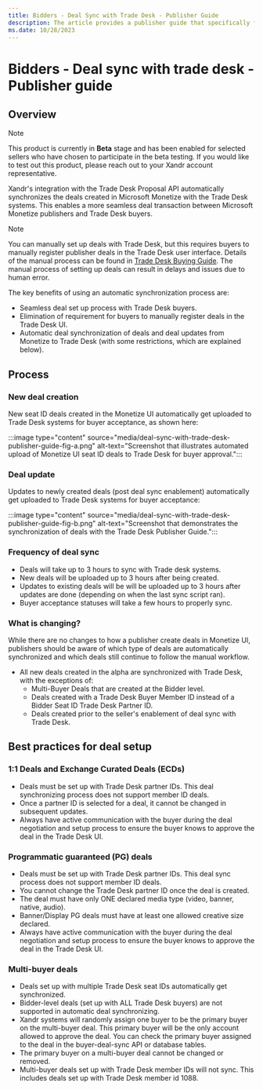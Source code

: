 ```yaml
---
title: Bidders - Deal Sync with Trade Desk - Publisher Guide
description: The article provides a publisher guide that specifically focuses on synchronizing deals with Trade Desk.
ms.date: 10/28/2023
---
```


# Bidders - Deal sync with trade desk - Publisher guide

## Overview

> [!NOTE]
> This product is currently in **Beta** stage and has been enabled for selected sellers who have chosen to participate in the beta testing. If you would like to test out this product, please reach out to your Xandr account representative.

Xandr's integration with the Trade Desk Proposal API automatically synchronizes the deals created in Microsoft Monetize with the Trade Desk systems. This enables a more seamless deal transaction between Microsoft Monetize publishers and Trade Desk buyers.

> [!NOTE]
> You can manually set up deals with Trade Desk, but this requires buyers to manually register publisher deals in the Trade Desk user interface. Details of the manual process can be found in [Trade Desk Buying Guide](trade-desk-buying-guide.md). The manual process of setting up deals can result in delays and issues due to human error.

The key benefits of using an automatic synchronization process are:

- Seamless deal set up process with Trade Desk buyers.
- Elimination of requirement for buyers to manually register deals in the Trade Desk UI.
- Automatic deal synchronization of deals and deal updates from Monetize to Trade Desk (with some restrictions, which are explained below).

## Process

### New deal creation

New seat ID deals created in the Monetize UI automatically get uploaded to Trade Desk systems for buyer acceptance, as shown here:

:::image type="content" source="media/deal-sync-with-trade-desk-publisher-guide-fig-a.png" alt-text="Screenshot that illustrates automated upload of Monetize UI seat ID deals to Trade Desk for buyer approval.":::

### Deal update

Updates to newly created deals (post deal sync enablement) automatically get uploaded to Trade Desk systems for buyer acceptance:

:::image type="content" source="media/deal-sync-with-trade-desk-publisher-guide-fig-b.png" alt-text="Screenshot that demonstrates the synchronization of deals with the Trade Desk Publisher Guide.":::

### Frequency of deal sync

- Deals will take up to 3 hours to sync with Trade desk systems.
- New deals will be uploaded up to 3 hours after being created.
- Updates to existing deals will be will be uploaded up to 3 hours after updates are done (depending on when the last sync script ran).
- Buyer acceptance statuses will take a few hours to properly sync.

### What is changing?

While there are no changes to how a publisher create deals in Monetize UI, publishers should be aware of which type of deals are automatically synchronized and which deals still continue to follow the manual workflow.

- All new deals created in the alpha are synchronized with Trade Desk, with the exceptions of:
  - Multi-Buyer Deals that are created at the Bidder level.
  - Deals created with a Trade Desk Buyer Member ID instead of a Bidder Seat ID Trade Desk Partner ID.
  - Deals created prior to the seller's enablement of deal sync with Trade Desk.

## Best practices for deal setup

### 1:1 Deals and Exchange Curated Deals (ECDs)

- Deals must be set up with Trade Desk partner IDs. This deal synchronizing process does not support member ID deals.
- Once a partner ID is selected for a deal, it cannot be changed in subsequent updates.
- Always have active communication with the buyer during the deal negotiation and setup process to ensure the buyer knows to approve the deal in the Trade Desk UI.

### Programmatic guaranteed (PG) deals

- Deals must be set up with Trade Desk partner IDs. This deal sync process does not support member ID deals.
- You cannot change the Trade Desk partner ID once the deal is created.
- The deal must have only ONE declared media type (video, banner, native, audio).
- Banner/Display PG deals must have at least one allowed creative size declared.
- Always have active communication with the buyer during the deal negotiation and setup process to ensure the buyer knows to approve the deal in the Trade Desk UI.

### Multi-buyer deals

- Deals set up with multiple Trade Desk seat IDs automatically get synchronized.
- Bidder-level deals (set up with ALL Trade Desk buyers) are not supported in automatic deal synchronizing.
- Xandr systems will randomly assign one buyer to be the primary buyer on the multi-buyer deal. This primary buyer will be the only account allowed to approve the deal. You can check the primary buyer assigned to the deal in the buyer-deal-sync API or database tables.
- The primary buyer on a multi-buyer deal cannot be changed or removed.
- Multi-buyer deals set up with Trade Desk member IDs will not sync. This includes deals set up with Trade Desk member id 1088.

